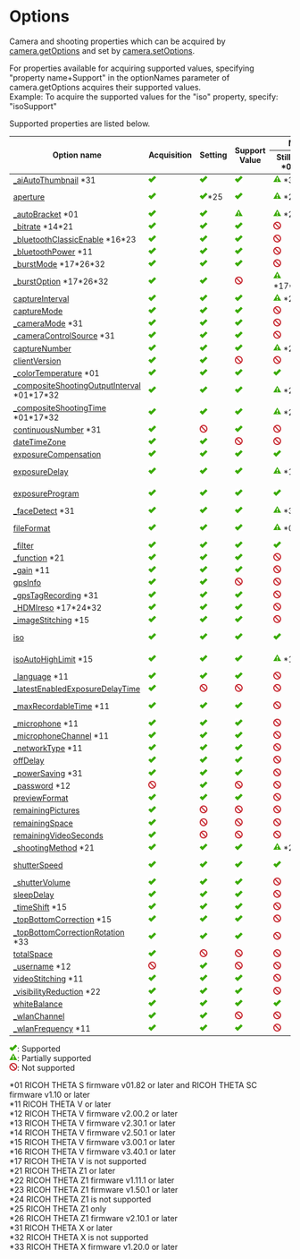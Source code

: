 # Options

Camera and shooting properties which can be acquired by [camera.getOptions](./commands/camera.get_options.md) and set by [camera.setOptions](./commands/camera.set_options.md).

For properties available for acquiring supported values, specifying "property name+Support" in the optionNames parameter of camera.getOptions acquires their supported values.   
Example: To acquire the supported values for the "iso" property, specify: "isoSupport"

Supported properties are listed below.

<table>
<thead>
  <tr>
    <th rowspan="2">Option name</th>
    <th rowspan="2">Acquisition</th>
    <th rowspan="2">Setting</th>
    <th rowspan="2">Support Value</th>
    <th class="description_item noborder" colspan="2">My Settings</th>
  </tr>
  <tr>
    <th>Still image <span class="mintext">*01*13</span></th>
    <th>Video <span class="mintext">*13</span></th>
  </tr>
</thead>
<tbody>
  <tr>
    <td><a href="./options/_ai_auto_thumbnail.md">_aiAutoThumbnail</a> <span class="mintext">*31</span></td>
    <td><img src="./assets/img/supported.png" alt="supported" title="supported" class="support-mark"></td>
    <td><img src="./assets/img/supported.png" alt="supported" title="supported" class="support-mark"></td>
    <td><img src="./assets/img/supported.png" alt="supported" title="supported" class="support-mark"></td>
    <td><img src="./assets/img/partially-supported.png" alt="partially supported" title="partially supported" class="support-mark"> <span class="mintext">*31</span></td>
    <td><img src="./assets/img/not-supported.png" alt="not supported" title="not supported" class="support-mark"></td>
  </tr>
  <tr>
    <td><a href="./options/aperture.md">aperture</a></td>
    <td><img src="./assets/img/supported.png" alt="supported" title="supported" class="support-mark"></td>
    <td><img src="./assets/img/supported.png" alt="supported" title="supported" class="support-mark"><span class="mintext">*25</span></td>
    <td><img src="./assets/img/supported.png" alt="supported" title="supported" class="support-mark"></td>
    <td><img src="./assets/img/partially-supported.png" alt="partially supported" title="partially supported" class="support-mark"> <span class="mintext">*21</span></td>
    <td><img src="./assets/img/partially-supported.png" alt="partially supported" title="partially supported" class="support-mark"> <span class="mintext">*21</span></td>
  </tr>
  <tr>
    <td><a href="./options/_auto_bracket.md">_autoBracket</a> <span class="mintext">*01</span></td>
    <td><img src="./assets/img/supported.png" alt="supported" title="supported" class="support-mark"></td>
    <td><img src="./assets/img/supported.png" alt="supported" title="supported" class="support-mark"></td>
    <td><img src="./assets/img/partially-supported.png" alt="partially supported" title="partially supported" class="support-mark"></td>
    <td><img src="./assets/img/partially-supported.png" alt="partially supported" title="partially supported" class="support-mark"> <span class="mintext">*21</span></td>
    <td><img src="./assets/img/not-supported.png" alt="not supported" title="not supported" class="support-mark"></td>
  </tr>
  <tr>
    <td><a href="./options/_bitrate.md">_bitrate</a> <span class="mintext">*14*21</span></td>
    <td><img src="./assets/img/supported.png" alt="supported" title="supported" class="support-mark"></td>
    <td><img src="./assets/img/supported.png" alt="supported" title="supported" class="support-mark"></td>
    <td><img src="./assets/img/supported.png" alt="supported" title="supported" class="support-mark"></td>
    <td><img src="./assets/img/not-supported.png" alt="not supported" title="not supported" class="support-mark"></td>
    <td><img src="./assets/img/not-supported.png" alt="not supported" title="not supported" class="support-mark"></td>
  </tr>
  <tr>
    <td><a href="./options/_bluetooth_classic_enable.md">_bluetoothClassicEnable</a> <span class="mintext">*16*23</span></td>
    <td><img src="./assets/img/supported.png" alt="supported" title="supported" class="support-mark"></td>
    <td><img src="./assets/img/supported.png" alt="supported" title="supported" class="support-mark"></td>
    <td><img src="./assets/img/supported.png" alt="supported" title="supported" class="support-mark"></td>
    <td><img src="./assets/img/not-supported.png" alt="not supported" title="not supported" class="support-mark"></td>
    <td><img src="./assets/img/not-supported.png" alt="not supported" title="not supported" class="support-mark"></td>
  </tr>
  <tr>
    <td><a href="./options/_bluetooth_power.md">_bluetoothPower</a> <span class="mintext">*11</span></td>
    <td><img src="./assets/img/supported.png" alt="supported" title="supported" class="support-mark"></td>
    <td><img src="./assets/img/supported.png" alt="supported" title="supported" class="support-mark"></td>
    <td><img src="./assets/img/supported.png" alt="supported" title="supported" class="support-mark"></td>
    <td><img src="./assets/img/not-supported.png" alt="not supported" title="not supported" class="support-mark"></td>
    <td><img src="./assets/img/not-supported.png" alt="not supported" title="not supported" class="support-mark"></td>
  </tr>
  <tr>
    <td><a href="./options/_burst_mode.md">_burstMode</a> <span class="mintext">*17*26*32</span></td>
    <td><img src="./assets/img/supported.png" alt="supported" title="supported" class="support-mark"></td>
    <td><img src="./assets/img/supported.png" alt="supported" title="supported" class="support-mark"></td>
    <td><img src="./assets/img/supported.png" alt="supported" title="supported" class="support-mark"></td>
    <td><img src="./assets/img/not-supported.png" alt="not supported" title="not supported" class="support-mark"></td>
    <td><img src="./assets/img/not-supported.png" alt="not supported" title="not supported" class="support-mark"></td>
  </tr>
  <tr>
    <td><a href="./options/_burst_option.md">_burstOption</a> <span class="mintext">*17*26*32</span></td>
    <td><img src="./assets/img/supported.png" alt="supported" title="supported" class="support-mark"></td>
    <td><img src="./assets/img/supported.png" alt="supported" title="supported" class="support-mark"></td>
    <td><img src="./assets/img/not-supported.png" alt="not supported" title="not supported" class="support-mark"></td>
    <td><img src="./assets/img/partially-supported.png" alt="partially supported" title="partially supported" class="support-mark"> <span class="mintext">*17*26*32</span></td>
    <td><img src="./assets/img/not-supported.png" alt="not supported" title="not supported" class="support-mark"></td>
  </tr>
  <tr>
    <td><a href="./options/capture_interval.md">captureInterval</a></td>
    <td><img src="./assets/img/supported.png" alt="supported" title="supported" class="support-mark"></td>
    <td><img src="./assets/img/supported.png" alt="supported" title="supported" class="support-mark"></td>
    <td><img src="./assets/img/supported.png" alt="supported" title="supported" class="support-mark"></td>
    <td><img src="./assets/img/partially-supported.png" alt="partially supported" title="partially supported" class="support-mark"> <span class="mintext">*21</span></td>
    <td><img src="./assets/img/not-supported.png" alt="not supported" title="not supported" class="support-mark"></td>
  </tr>
  <tr>
    <td><a href="./options/capture_mode.md">captureMode</a></td>
    <td><img src="./assets/img/supported.png" alt="supported" title="supported" class="support-mark"></td>
    <td><img src="./assets/img/supported.png" alt="supported" title="supported" class="support-mark"></td>
    <td><img src="./assets/img/supported.png" alt="supported" title="supported" class="support-mark"></td>
    <td><img src="./assets/img/not-supported.png" alt="not supported" title="not supported" class="support-mark"></td>
    <td><img src="./assets/img/not-supported.png" alt="not supported" title="not supported" class="support-mark"></td>
  </tr>
  <tr>
    <td><a href="./options/_camera_mode.md">_cameraMode</a> <span class="mintext">*31</span></td>
    <td><img src="./assets/img/supported.png" alt="supported" title="supported" class="support-mark"></td>
    <td><img src="./assets/img/supported.png" alt="supported" title="supported" class="support-mark"></td>
    <td><img src="./assets/img/supported.png" alt="supported" title="supported" class="support-mark"></td>
    <td><img src="./assets/img/not-supported.png" alt="not supported" title="not supported" class="support-mark"></td>
    <td><img src="./assets/img/not-supported.png" alt="not supported" title="not supported" class="support-mark"></td>
  </tr>
  <tr>
    <td><a href="./options/_camera_control_source.md">_cameraControlSource</a> <span class="mintext">*31</span></td>
    <td><img src="./assets/img/supported.png" alt="supported" title="supported" class="support-mark"></td>
    <td><img src="./assets/img/supported.png" alt="supported" title="supported" class="support-mark"></td>
    <td><img src="./assets/img/supported.png" alt="supported" title="supported" class="support-mark"></td>
    <td><img src="./assets/img/not-supported.png" alt="not supported" title="not supported" class="support-mark"></td>
    <td><img src="./assets/img/not-supported.png" alt="not supported" title="not supported" class="support-mark"></td>
  </tr>
  <tr>
    <td><a href="./options/capture_number.md">captureNumber</a></td>
    <td><img src="./assets/img/supported.png" alt="supported" title="supported" class="support-mark"></td>
    <td><img src="./assets/img/supported.png" alt="supported" title="supported" class="support-mark"></td>
    <td><img src="./assets/img/supported.png" alt="supported" title="supported" class="support-mark"></td>
    <td><img src="./assets/img/partially-supported.png" alt="partially supported" title="partially supported" class="support-mark"> <span class="mintext">*21</span></td>
    <td><img src="./assets/img/not-supported.png" alt="not supported" title="not supported" class="support-mark"></td>
  </tr>
  <tr>
    <td><a href="./options/client_version.md">clientVersion</a></td>
    <td><img src="./assets/img/supported.png" alt="supported" title="supported" class="support-mark"></td>
    <td><img src="./assets/img/supported.png" alt="supported" title="supported" class="support-mark"></td>
    <td><img src="./assets/img/not-supported.png" alt="not supported" title="not supported" class="support-mark"></td>
    <td><img src="./assets/img/not-supported.png" alt="not supported" title="not supported" class="support-mark"></td>
    <td><img src="./assets/img/not-supported.png" alt="not supported" title="not supported" class="support-mark"></td>
  </tr>
  <tr>
    <td><a href="./options/_color_temperature.md">_colorTemperature</a> <span class="mintext">*01</span></td>
    <td><img src="./assets/img/supported.png" alt="supported" title="supported" class="support-mark"></td>
    <td><img src="./assets/img/supported.png" alt="supported" title="supported" class="support-mark"></td>
    <td><img src="./assets/img/supported.png" alt="supported" title="supported" class="support-mark"></td>
    <td><img src="./assets/img/supported.png" alt="supported" title="supported" class="support-mark"></td>
    <td><img src="./assets/img/supported.png" alt="supported" title="supported" class="support-mark"></td>
  </tr>
  <tr>
    <td><a href="./options/_composite_shooting_output_interval.md">_compositeShootingOutputInterval</a> <span class="mintext">*01*17*32</span></td>
    <td><img src="./assets/img/supported.png" alt="supported" title="supported" class="support-mark"></td>
    <td><img src="./assets/img/supported.png" alt="supported" title="supported" class="support-mark"></td>
    <td><img src="./assets/img/supported.png" alt="supported" title="supported" class="support-mark"></td>
    <td><img src="./assets/img/partially-supported.png" alt="partially supported" title="partially supported" class="support-mark"> <span class="mintext">*21</span></td>
    <td><img src="./assets/img/not-supported.png" alt="not supported" title="not supported" class="support-mark"></td>
  </tr>
  <tr>
    <td><a href="./options/_composite_shooting_time.md">_compositeShootingTime</a> <span class="mintext">*01*17*32</span></td>
    <td><img src="./assets/img/supported.png" alt="supported" title="supported" class="support-mark"></td>
    <td><img src="./assets/img/supported.png" alt="supported" title="supported" class="support-mark"></td>
    <td><img src="./assets/img/supported.png" alt="supported" title="supported" class="support-mark"></td>
    <td><img src="./assets/img/partially-supported.png" alt="partially supported" title="partially supported" class="support-mark"> <span class="mintext">*21</span></td>
    <td><img src="./assets/img/not-supported.png" alt="not supported" title="not supported" class="support-mark"></td>
  </tr>
  <tr>
    <td><a href="./options/continuous_number.md">continuousNumber</a> <span class="mintext">*31</span></td>
    <td><img src="./assets/img/supported.png" alt="supported" title="supported" class="support-mark"></td>
    <td><img src="./assets/img/not-supported.png" alt="not supported" title="not supported" class="support-mark"></td>
    <td><img src="./assets/img/supported.png" alt="supported" title="supported" class="support-mark"></td>
    <td><img src="./assets/img/not-supported.png" alt="not supported" title="not supported" class="support-mark"></td>
    <td><img src="./assets/img/not-supported.png" alt="not supported" title="not supported" class="support-mark"></td>
  </tr>
  <tr>
    <td><a href="./options/date_time_zone.md">dateTimeZone</a></td>
    <td><img src="./assets/img/supported.png" alt="supported" title="supported" class="support-mark"></td>
    <td><img src="./assets/img/supported.png" alt="supported" title="supported" class="support-mark"></td>
    <td><img src="./assets/img/not-supported.png" alt="not supported" title="not supported" class="support-mark"></td>
    <td><img src="./assets/img/not-supported.png" alt="not supported" title="not supported" class="support-mark"></td>
    <td><img src="./assets/img/not-supported.png" alt="not supported" title="not supported" class="support-mark"></td>
  </tr>
  <tr>
    <td><a href="./options/exposure_compensation.md">exposureCompensation</a></td>
    <td><img src="./assets/img/supported.png" alt="supported" title="supported" class="support-mark"></td>
    <td><img src="./assets/img/supported.png" alt="supported" title="supported" class="support-mark"></td>
    <td><img src="./assets/img/supported.png" alt="supported" title="supported" class="support-mark"></td>
    <td><img src="./assets/img/supported.png" alt="supported" title="supported" class="support-mark"></td>
    <td><img src="./assets/img/supported.png" alt="supported" title="supported" class="support-mark"></td>
  </tr>
  <tr>
  <td><a href="./options/exposure_delay.md">exposureDelay</a></td>
    <td><img src="./assets/img/supported.png" alt="supported" title="supported" class="support-mark"></td>
    <td><img src="./assets/img/supported.png" alt="supported" title="supported" class="support-mark"></td>
    <td><img src="./assets/img/supported.png" alt="supported" title="supported" class="support-mark"></td>
    <td><img src="./assets/img/partially-supported.png" alt="partially supported" title="partially supported" class="support-mark"> <span class="mintext">*15</span></td>
    <td><img src="./assets/img/partially-supported.png" alt="partially supported" title="partially supported" class="support-mark"> <span class="mintext">*15</span></td>
  </tr>
  <tr>
    <td><a href="./options/exposure_program.md">exposureProgram</a></td>
    <td><img src="./assets/img/supported.png" alt="supported" title="supported" class="support-mark"></td>
    <td><img src="./assets/img/supported.png" alt="supported" title="supported" class="support-mark"></td>
    <td><img src="./assets/img/supported.png" alt="supported" title="supported" class="support-mark"></td>
    <td><img src="./assets/img/supported.png" alt="supported" title="supported" class="support-mark"></td>
    <td><img src="./assets/img/partially-supported.png" alt="partially supported" title="partially supported" class="support-mark"> <span class="mintext">*15</span></td>
  </tr>
  <tr>
    <td><a href="./options/_face_detect.md">_faceDetect</a> <span class="mintext">*31</span></td>
    <td><img src="./assets/img/supported.png" alt="supported" title="supported" class="support-mark"></td>
    <td><img src="./assets/img/supported.png" alt="supported" title="supported" class="support-mark"></td>
    <td><img src="./assets/img/supported.png" alt="supported" title="supported" class="support-mark"></td>
    <td><img src="./assets/img/partially-supported.png" alt="partially supported" title="partially supported" class="support-mark"> <span class="mintext">*31</span></td>
    <td><img src="./assets/img/not-supported.png" alt="not supported" title="not supported" class="support-mark"></td>
  </tr>
  <tr>
    <td><a href="./options/file_format.md">fileFormat</a></td>
    <td><img src="./assets/img/supported.png" alt="supported" title="supported" class="support-mark"></td>
    <td><img src="./assets/img/supported.png" alt="supported" title="supported" class="support-mark"></td>
    <td><img src="./assets/img/supported.png" alt="supported" title="supported" class="support-mark"></td>
    <td><img src="./assets/img/partially-supported.png" alt="partially supported" title="partially supported" class="support-mark"> <span class="mintext">*01*15</span></td>
    <td><img src="./assets/img/partially-supported.png" alt="partially supported" title="partially supported" class="support-mark"> <span class="mintext">*15</span></td>
  </tr>
  <tr>
    <td><a href="./options/_filter.md">_filter</a></td>
    <td><img src="./assets/img/supported.png" alt="supported" title="supported" class="support-mark"></td>
    <td><img src="./assets/img/supported.png" alt="supported" title="supported" class="support-mark"></td>
    <td><img src="./assets/img/supported.png" alt="supported" title="supported" class="support-mark"></td>
    <td><img src="./assets/img/supported.png" alt="supported" title="supported" class="support-mark"></td>
    <td><img src="./assets/img/not-supported.png" alt="not supported" title="not supported" class="support-mark"></td>
  </tr>
  <tr>
    <td><a href="./options/_function.md">_function</a> <span class="mintext">*21</span></td>
    <td><img src="./assets/img/supported.png" alt="supported" title="supported" class="support-mark"></td>
    <td><img src="./assets/img/supported.png" alt="supported" title="supported" class="support-mark"></td>
    <td><img src="./assets/img/supported.png" alt="supported" title="supported" class="support-mark"></td>
    <td><img src="./assets/img/not-supported.png" alt="not supported" title="not supported" class="support-mark"></td>
    <td><img src="./assets/img/not-supported.png" alt="not supported" title="not supported" class="support-mark"></td>
  </tr>
  <tr>
    <td><a href="./options/_gain.md">_gain</a> <span class="mintext">*11</span></td>
    <td><img src="./assets/img/supported.png" alt="supported" title="supported" class="support-mark"></td>
    <td><img src="./assets/img/supported.png" alt="supported" title="supported" class="support-mark"></td>
    <td><img src="./assets/img/supported.png" alt="supported" title="supported" class="support-mark"></td>
    <td><img src="./assets/img/not-supported.png" alt="not supported" title="not supported" class="support-mark"></td>
    <td><img src="./assets/img/not-supported.png" alt="not supported" title="not supported" class="support-mark"></td>
  </tr>
  <tr>
    <td><a href="./options/gps_info.md">gpsInfo</a></td>
    <td><img src="./assets/img/supported.png" alt="supported" title="supported" class="support-mark"></td>
    <td><img src="./assets/img/supported.png" alt="supported" title="supported" class="support-mark"></td>
    <td><img src="./assets/img/not-supported.png" alt="not supported" title="not supported" class="support-mark"></td>
    <td><img src="./assets/img/not-supported.png" alt="not supported" title="not supported" class="support-mark"></td>
    <td><img src="./assets/img/not-supported.png" alt="not supported" title="not supported" class="support-mark"></td>
  </tr>
  <tr>
    <td><a href="./options/_gps_tag_recording.md">_gpsTagRecording</a> <span class="mintext">*31</span></td>
    <td><img src="./assets/img/supported.png" alt="supported" title="supported" class="support-mark"></td>
    <td><img src="./assets/img/supported.png" alt="supported" title="supported" class="support-mark"></td>
    <td><img src="./assets/img/supported.png" alt="supported" title="supported" class="support-mark"></td>
    <td><img src="./assets/img/not-supported.png" alt="not supported" title="not supported" class="support-mark"></td>
    <td><img src="./assets/img/not-supported.png" alt="not supported" title="not supported" class="support-mark"></td>
  </tr>
  <tr>
    <td><a href="./options/_hdmi_reso.md">_HDMIreso</a> <span class="mintext">*17*24*32</span></td>
    <td><img src="./assets/img/supported.png" alt="supported" title="supported" class="support-mark"></td>
    <td><img src="./assets/img/supported.png" alt="supported" title="supported" class="support-mark"></td>
    <td><img src="./assets/img/supported.png" alt="supported" title="supported" class="support-mark"></td>
    <td><img src="./assets/img/not-supported.png" alt="not supported" title="not supported" class="support-mark"></td>
    <td><img src="./assets/img/not-supported.png" alt="not supported" title="not supported" class="support-mark"></td>
  </tr>
  <tr>
    <td><a href="./options/_image_stitching.md">_imageStitching</a> <span class="mintext">*15</span></td>
    <td><img src="./assets/img/supported.png" alt="supported" title="supported" class="support-mark"></td>
    <td><img src="./assets/img/supported.png" alt="supported" title="supported" class="support-mark"></td>
    <td><img src="./assets/img/supported.png" alt="supported" title="supported" class="support-mark"></td>
    <td><img src="./assets/img/not-supported.png" alt="not supported" title="not supported" class="support-mark"></td>
    <td><img src="./assets/img/not-supported.png" alt="not supported" title="not supported" class="support-mark"></td>
  </tr>
  <tr>
    <td><a href="./options/iso.md">iso</a></td>
    <td><img src="./assets/img/supported.png" alt="supported" title="supported" class="support-mark"></td>
    <td><img src="./assets/img/supported.png" alt="supported" title="supported" class="support-mark"></td>
    <td><img src="./assets/img/supported.png" alt="supported" title="supported" class="support-mark"></td>
    <td><img src="./assets/img/supported.png" alt="supported" title="supported" class="support-mark"></td>
    <td><img src="./assets/img/partially-supported.png" alt="partially supported" title="partially supported" class="support-mark"> <span class="mintext">*15</span></td>
  </tr>
  <tr>
    <td><a href="./options/iso_auto_high_limit.md">isoAutoHighLimit</a> <span class="mintext">*15</span></td>
    <td><img src="./assets/img/supported.png" alt="supported" title="supported" class="support-mark"></td>
    <td><img src="./assets/img/supported.png" alt="supported" title="supported" class="support-mark"></td>
    <td><img src="./assets/img/supported.png" alt="supported" title="supported" class="support-mark"></td>
    <td><img src="./assets/img/partially-supported.png" alt="partially supported" title="partially supported" class="support-mark"> <span class="mintext">*15</span></td>
    <td><img src="./assets/img/partially-supported.png" alt="partially supported" title="partially supported" class="support-mark"> <span class="mintext">*15</span></td>
  </tr>
  <tr>
  <td><a href="./options/_language.md">_language</a> <span class="mintext">*11</span></td>
    <td><img src="./assets/img/supported.png" alt="supported" title="supported" class="support-mark"></td>
    <td><img src="./assets/img/supported.png" alt="supported" title="supported" class="support-mark"></td>
    <td><img src="./assets/img/supported.png" alt="supported" title="supported" class="support-mark"></td>
    <td><img src="./assets/img/not-supported.png" alt="not supported" title="not supported" class="support-mark"></td>
    <td><img src="./assets/img/not-supported.png" alt="not supported" title="not supported" class="support-mark"></td>
  </tr>
  <tr>
  <td><a href="./options/_latest_enabled_exposure_delay_time.md">_latestEnabledExposureDelayTime</a></td>
    <td><img src="./assets/img/supported.png" alt="supported" title="supported" class="support-mark"></td>
    <td><img src="./assets/img/not-supported.png" alt="not supported" title="not supported" class="support-mark"></td>
    <td><img src="./assets/img/not-supported.png" alt="not supported" title="not supported" class="support-mark"></td>
    <td><img src="./assets/img/not-supported.png" alt="not supported" title="not supported" class="support-mark"></td>     
    <td><img src="./assets/img/not-supported.png" alt="not supported" title="not supported" class="support-mark"></td>
  </tr>
  <tr>
    <td><a href="./options/_max_recordable_time.md">_maxRecordableTime</a> <span class="mintext">*11</span></td>
    <td><img src="./assets/img/supported.png" alt="supported" title="supported" class="support-mark"></td>
    <td><img src="./assets/img/supported.png" alt="supported" title="supported" class="support-mark"></td>
    <td><img src="./assets/img/supported.png" alt="supported" title="supported" class="support-mark"></td>
    <td><img src="./assets/img/not-supported.png" alt="not supported" title="not supported" class="support-mark"></td>
    <td><img src="./assets/img/partially-supported.png" alt="partially supported" title="partially supported" class="support-mark"> <span class="mintext">*15</span></td>
  </tr>
  <tr>
    <td><a href="./options/_microphone.md">_microphone</a> <span class="mintext">*11</span></td>
    <td><img src="./assets/img/supported.png" alt="supported" title="supported" class="support-mark"></td>
    <td><img src="./assets/img/supported.png" alt="supported" title="supported" class="support-mark"></td>
    <td><img src="./assets/img/supported.png" alt="supported" title="supported" class="support-mark"></td>
    <td><img src="./assets/img/not-supported.png" alt="not supported" title="not supported" class="support-mark"></td>
    <td><img src="./assets/img/not-supported.png" alt="not supported" title="not supported" class="support-mark"></td>
  </tr>
  <tr>
    <td><a href="./options/_microphone_channel.md">_microphoneChannel</a> <span class="mintext">*11</span></td>
    <td><img src="./assets/img/supported.png" alt="supported" title="supported" class="support-mark"></td>
    <td><img src="./assets/img/supported.png" alt="supported" title="supported" class="support-mark"></td>
    <td><img src="./assets/img/supported.png" alt="supported" title="supported" class="support-mark"></td>
    <td><img src="./assets/img/not-supported.png" alt="not supported" title="not supported" class="support-mark"></td>
    <td><img src="./assets/img/not-supported.png" alt="not supported" title="not supported" class="support-mark"></td>
  </tr>
  <tr>
    <td><a href="./options/_network_type.md">_networkType</a> <span class="mintext">*11</span></td>
    <td><img src="./assets/img/supported.png" alt="supported" title="supported" class="support-mark"></td>
    <td><img src="./assets/img/supported.png" alt="supported" title="supported" class="support-mark"></td>
    <td><img src="./assets/img/supported.png" alt="supported" title="supported" class="support-mark"></td>
    <td><img src="./assets/img/not-supported.png" alt="not supported" title="not supported" class="support-mark"></td>
    <td><img src="./assets/img/not-supported.png" alt="not supported" title="not supported" class="support-mark"></td>
  </tr>
  <tr>
    <td><a href="./options/off_delay.md">offDelay</a></td>
    <td><img src="./assets/img/supported.png" alt="supported" title="supported" class="support-mark"></td>
    <td><img src="./assets/img/supported.png" alt="supported" title="supported" class="support-mark"></td>
    <td><img src="./assets/img/supported.png" alt="supported" title="supported" class="support-mark"></td>
    <td><img src="./assets/img/not-supported.png" alt="not supported" title="not supported" class="support-mark"></td>
    <td><img src="./assets/img/not-supported.png" alt="not supported" title="not supported" class="support-mark"></td>
  </tr>
  <tr>
    <td><a href="./options/_power_saving.md">_powerSaving</a> <span class="mintext">*31</span></td>
    <td><img src="./assets/img/supported.png" alt="supported" title="supported" class="support-mark"></td>
    <td><img src="./assets/img/supported.png" alt="supported" title="supported" class="support-mark"></td>
    <td><img src="./assets/img/supported.png" alt="supported" title="supported" class="support-mark"></td>
    <td><img src="./assets/img/not-supported.png" alt="not supported" title="not supported" class="support-mark"></td>
    <td><img src="./assets/img/not-supported.png" alt="not supported" title="not supported" class="support-mark"></td>
  </tr>
  <tr>
    <td><a href="./options/_password.md">_password</a> <span class="mintext">*12</span></td>
    <td><img src="./assets/img/not-supported.png" alt="not supported" title="not supported" class="support-mark"></td>
    <td><img src="./assets/img/supported.png" alt="supported" title="supported" class="support-mark"></td>
    <td><img src="./assets/img/not-supported.png" alt="not supported" title="not supported" class="support-mark"></td>
    <td><img src="./assets/img/not-supported.png" alt="not supported" title="not supported" class="support-mark"></td>
    <td><img src="./assets/img/not-supported.png" alt="not supported" title="not supported" class="support-mark"></td>
  </tr>
  <tr>
    <td><a href="./options/preview_format.md">previewFormat</a></td>
    <td><img src="./assets/img/supported.png" alt="supported" title="supported" class="support-mark"></td>
    <td><img src="./assets/img/supported.png" alt="supported" title="supported" class="support-mark"></td>
    <td><img src="./assets/img/supported.png" alt="supported" title="supported" class="support-mark"></td>
    <td><img src="./assets/img/not-supported.png" alt="not supported" title="not supported" class="support-mark"></td>
    <td><img src="./assets/img/not-supported.png" alt="not supported" title="not supported" class="support-mark"></td>
  </tr>
  <tr>
    <td><a href="./options/remaining_pictures.md">remainingPictures</a></td>
    <td><img src="./assets/img/supported.png" alt="supported" title="supported" class="support-mark"></td>
    <td><img src="./assets/img/not-supported.png" alt="not supported" title="not supported" class="support-mark"></td>
    <td><img src="./assets/img/not-supported.png" alt="not supported" title="not supported" class="support-mark"></td>
    <td><img src="./assets/img/not-supported.png" alt="not supported" title="not supported" class="support-mark"></td>
    <td><img src="./assets/img/not-supported.png" alt="not supported" title="not supported" class="support-mark"></td>
  </tr>
  <tr>
    <td><a href="./options/remaining_space.md">remainingSpace</a></td>
    <td><img src="./assets/img/supported.png" alt="supported" title="supported" class="support-mark"></td>
    <td><img src="./assets/img/not-supported.png" alt="not supported" title="not supported" class="support-mark"></td>
    <td><img src="./assets/img/not-supported.png" alt="not supported" title="not supported" class="support-mark"></td>
    <td><img src="./assets/img/not-supported.png" alt="not supported" title="not supported" class="support-mark"></td>
    <td><img src="./assets/img/not-supported.png" alt="not supported" title="not supported" class="support-mark"></td>
  </tr>
  <tr>
    <td><a href="./options/remaining_video_seconds.md">remainingVideoSeconds</a></td>
    <td><img src="./assets/img/supported.png" alt="supported" title="supported" class="support-mark"></td>
    <td><img src="./assets/img/not-supported.png" alt="not supported" title="not supported" class="support-mark"></td>
    <td><img src="./assets/img/not-supported.png" alt="not supported" title="not supported" class="support-mark"></td>
    <td><img src="./assets/img/not-supported.png" alt="not supported" title="not supported" class="support-mark"></td>
    <td><img src="./assets/img/not-supported.png" alt="not supported" title="not supported" class="support-mark"></td>
  </tr>
  <tr>
    <td><a href="./options/_shooting_method.md">_shootingMethod</a> <span class="mintext">*21</span></td>
    <td><img src="./assets/img/supported.png" alt="supported" title="supported" class="support-mark"></td>
    <td><img src="./assets/img/supported.png" alt="supported" title="supported" class="support-mark"></td>
    <td><img src="./assets/img/supported.png" alt="supported" title="supported" class="support-mark"></td>
    <td><img src="./assets/img/partially-supported.png" alt="partially supported" title="partially supported" class="support-mark"> <span class="mintext">*21</span></td>
    <td><img src="./assets/img/not-supported.png" alt="not supported" title="not supported" class="support-mark"></td>
  </tr>
  <tr>
    <td><a href="./options/shutter_speed.md">shutterSpeed</a></td>
    <td><img src="./assets/img/supported.png" alt="supported" title="supported" class="support-mark"></td>
    <td><img src="./assets/img/supported.png" alt="supported" title="supported" class="support-mark"></td>
    <td><img src="./assets/img/supported.png" alt="supported" title="supported" class="support-mark"></td>
    <td><img src="./assets/img/supported.png" alt="supported" title="supported" class="support-mark"></td>
    <td><img src="./assets/img/partially-supported.png" alt="partially supported" title="partially supported" class="support-mark"> <span class="mintext">*15</span></td>
  </tr>
  <tr>
    <td><a href="./options/_shutter_volume.md">_shutterVolume</a></td>
    <td><img src="./assets/img/supported.png" alt="supported" title="supported" class="support-mark"></td>
    <td><img src="./assets/img/supported.png" alt="supported" title="supported" class="support-mark"></td>
    <td><img src="./assets/img/supported.png" alt="supported" title="supported" class="support-mark"></td>
    <td><img src="./assets/img/not-supported.png" alt="not supported" title="not supported" class="support-mark"></td>
    <td><img src="./assets/img/not-supported.png" alt="not supported" title="not supported" class="support-mark"></td>
  </tr>
  <tr>
    <td><a href="./options/sleep_delay.md">sleepDelay</a></td>
    <td><img src="./assets/img/supported.png" alt="supported" title="supported" class="support-mark"></td>
    <td><img src="./assets/img/supported.png" alt="supported" title="supported" class="support-mark"></td>
    <td><img src="./assets/img/supported.png" alt="supported" title="supported" class="support-mark"></td>
    <td><img src="./assets/img/not-supported.png" alt="not supported" title="not supported" class="support-mark"></td>
    <td><img src="./assets/img/not-supported.png" alt="not supported" title="not supported" class="support-mark"></td>
  </tr>
  <tr>
    <td><a href="./options/_time_shift.md">_timeShift</a> <span class="mintext">*15</span></td>
    <td><img src="./assets/img/supported.png" alt="supported" title="supported" class="support-mark"></td>
    <td><img src="./assets/img/supported.png" alt="supported" title="supported" class="support-mark"></td>
    <td><img src="./assets/img/supported.png" alt="supported" title="supported" class="support-mark"></td>
    <td><img src="./assets/img/not-supported.png" alt="not supported" title="not supported" class="support-mark"></td>
    <td><img src="./assets/img/not-supported.png" alt="not supported" title="not supported" class="support-mark"></td>
  </tr>
  <tr>
    <td><a href="./options/_top_bottom_correction.md">_topBottomCorrection</a> <span class="mintext">*15</span></td>
    <td><img src="./assets/img/supported.png" alt="supported" title="supported" class="support-mark"></td>
    <td><img src="./assets/img/supported.png" alt="supported" title="supported" class="support-mark"></td>
    <td><img src="./assets/img/supported.png" alt="supported" title="supported" class="support-mark"></td>
    <td><img src="./assets/img/not-supported.png" alt="not supported" title="not supported" class="support-mark"></td>
    <td><img src="./assets/img/not-supported.png" alt="not supported" title="not supported" class="support-mark"></td>
  </tr>
  <tr>
    <td><a href="./options/_top_bottom_correction_rotation.md">_topBottomCorrectionRotation</a> <span class="mintext">*33</span></td>
    <td><img src="./assets/img/supported.png" alt="supported" title="supported" class="support-mark"></td>
    <td><img src="./assets/img/supported.png" alt="supported" title="supported" class="support-mark"></td>
    <td><img src="./assets/img/supported.png" alt="supported" title="supported" class="support-mark"></td>
    <td><img src="./assets/img/not-supported.png" alt="not supported" title="not supported" class="support-mark"></td>
    <td><img src="./assets/img/not-supported.png" alt="not supported" title="not supported" class="support-mark"></td>
  </tr>
  <tr>
    <td><a href="./options/total_space.md">totalSpace</a></td>
    <td><img src="./assets/img/supported.png" alt="supported" title="supported" class="support-mark"></td>
    <td><img src="./assets/img/not-supported.png" alt="not supported" title="not supported" class="support-mark"></td>
    <td><img src="./assets/img/not-supported.png" alt="not supported" title="not supported" class="support-mark"></td>
    <td><img src="./assets/img/not-supported.png" alt="not supported" title="not supported" class="support-mark"></td>
    <td><img src="./assets/img/not-supported.png" alt="not supported" title="not supported" class="support-mark"></td>
  </tr>
  <tr>
    <td><a href="./options/_username.md">_username</a> <span class="mintext">*12</span></td>
    <td><img src="./assets/img/not-supported.png" alt="not supported" title="not supported" class="support-mark"></td>
    <td><img src="./assets/img/supported.png" alt="supported" title="supported" class="support-mark"></td>
    <td><img src="./assets/img/not-supported.png" alt="not supported" title="not supported" class="support-mark"></td>
    <td><img src="./assets/img/not-supported.png" alt="not supported" title="not supported" class="support-mark"></td>
    <td><img src="./assets/img/not-supported.png" alt="not supported" title="not supported" class="support-mark"></td>
  </tr>
  <tr>
    <td><a href="./options/video_stitching.md">videoStitching</a> <span class="mintext">*11</span></td>
    <td><img src="./assets/img/supported.png" alt="supported" title="supported" class="support-mark"></td>
    <td><img src="./assets/img/supported.png" alt="supported" title="supported" class="support-mark"></td>
    <td><img src="./assets/img/supported.png" alt="supported" title="supported" class="support-mark"></td>
    <td><img src="./assets/img/not-supported.png" alt="not supported" title="not supported" class="support-mark"></td>
    <td><img src="./assets/img/not-supported.png" alt="not supported" title="not supported" class="support-mark"></td>
  </tr>
  <tr>
    <td><a href="./options/_visibility_reduction.md">_visibilityReduction</a> <span class="mintext">*22</span></td>
    <td><img src="./assets/img/supported.png" alt="supported" title="supported" class="support-mark"></td>
    <td><img src="./assets/img/supported.png" alt="supported" title="supported" class="support-mark"></td>
    <td><img src="./assets/img/supported.png" alt="supported" title="supported" class="support-mark"></td>
    <td><img src="./assets/img/not-supported.png" alt="not supported" title="not supported" class="support-mark"></td>
    <td><img src="./assets/img/not-supported.png" alt="not supported" title="not supported" class="support-mark"></td>
  </tr>
  <tr>
    <td><a href="./options/white_balance.md">whiteBalance</a></td>
    <td><img src="./assets/img/supported.png" alt="supported" title="supported" class="support-mark"></td>
    <td><img src="./assets/img/supported.png" alt="supported" title="supported" class="support-mark"></td>
    <td><img src="./assets/img/supported.png" alt="supported" title="supported" class="support-mark"></td>
    <td><img src="./assets/img/supported.png" alt="supported" title="supported" class="support-mark"></td>
    <td><img src="./assets/img/supported.png" alt="supported" title="supported" class="support-mark"></td>
  </tr>
  <tr>
    <td><a href="./options/_wlan_channel.md">_wlanChannel</a></td>
    <td><img src="./assets/img/supported.png" alt="supported" title="supported" class="support-mark"></td>
    <td><img src="./assets/img/supported.png" alt="supported" title="supported" class="support-mark"></td>
   <td><img src="./assets/img/not-supported.png" alt="not supported" title="not supported" class="support-mark"></td>
    <td><img src="./assets/img/not-supported.png" alt="not supported" title="not supported" class="support-mark"></td>
    <td><img src="./assets/img/not-supported.png" alt="not supported" title="not supported" class="support-mark"></td>
  </tr>
  <tr>
    <td><a href="./options/_wlan_frequency.md">_wlanFrequency</a> <span class="mintext">*11</span></td>
    <td><img src="./assets/img/supported.png" alt="supported" title="supported" class="support-mark"></td>
    <td><img src="./assets/img/supported.png" alt="supported" title="supported" class="support-mark"></td>
    <td><img src="./assets/img/supported.png" alt="supported" title="supported" class="support-mark"></td>
    <td><img src="./assets/img/not-supported.png" alt="not supported" title="not supported" class="support-mark"></td>
    <td><img src="./assets/img/not-supported.png" alt="not supported" title="not supported" class="support-mark"></td>
  </tr>
</tbody>
</table>

![supported](./assets/img/supported.png "supported"): Supported  
![partially supported](./assets/img/partially-supported.png "partially supported"): Partially supported  
![not supported](./assets/img/not-supported.png "not supported"): Not supported  

\*01 RICOH THETA S firmware v01.82 or later and RICOH THETA SC firmware v1.10 or later  
\*11 RICOH THETA V or later  
\*12 RICOH THETA V firmware v2.00.2 or later  
\*13 RICOH THETA V firmware v2.30.1 or later  
\*14 RICOH THETA V firmware v2.50.1 or later  
\*15 RICOH THETA V firmware v3.00.1 or later  
\*16 RICOH THETA V firmware v3.40.1 or later  
\*17 RICOH THETA V is not supported  
\*21 RICOH THETA Z1 or later  
\*22 RICOH THETA Z1 firmware v1.11.1 or later  
\*23 RICOH THETA Z1 firmware v1.50.1 or later  
\*24 RICOH THETA Z1 is not supported  
\*25 RICOH THETA Z1 only    
\*26 RICOH THETA Z1 firmware v2.10.1 or later  
\*31 RICOH THETA X or later  
\*32 RICOH THETA X is not supported  
\*33 RICOH THETA X firmware v1.20.0 or later  
